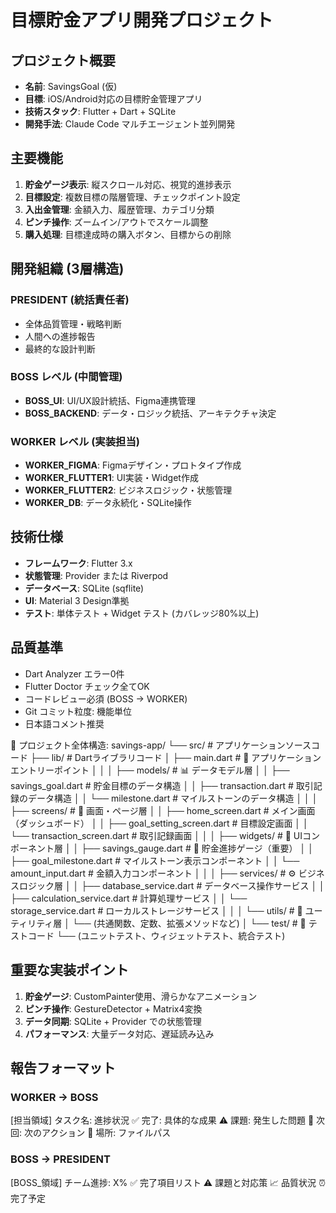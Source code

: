 # 目標貯金アプリ開発プロジェクト

## プロジェクト概要
- **名前**: SavingsGoal (仮)
- **目標**: iOS/Android対応の目標貯金管理アプリ
- **技術スタック**: Flutter + Dart + SQLite
- **開発手法**: Claude Code マルチエージェント並列開発

## 主要機能
1. **貯金ゲージ表示**: 縦スクロール対応、視覚的進捗表示
2. **目標設定**: 複数目標の階層管理、チェックポイント設定
3. **入出金管理**: 金額入力、履歴管理、カテゴリ分類
4. **ピンチ操作**: ズームイン/アウトでスケール調整
5. **購入処理**: 目標達成時の購入ボタン、目標からの削除

## 開発組織 (3層構造)
### PRESIDENT (統括責任者)
- 全体品質管理・戦略判断
- 人間への進捗報告
- 最終的な設計判断

### BOSS レベル (中間管理)
- **BOSS_UI**: UI/UX設計統括、Figma連携管理
- **BOSS_BACKEND**: データ・ロジック統括、アーキテクチャ決定

### WORKER レベル (実装担当)
- **WORKER_FIGMA**: Figmaデザイン・プロトタイプ作成
- **WORKER_FLUTTER1**: UI実装・Widget作成
- **WORKER_FLUTTER2**: ビジネスロジック・状態管理
- **WORKER_DB**: データ永続化・SQLite操作

## 技術仕様
- **フレームワーク**: Flutter 3.x
- **状態管理**: Provider または Riverpod
- **データベース**: SQLite (sqflite)
- **UI**: Material 3 Design準拠
- **テスト**: 単体テスト + Widget テスト (カバレッジ80%以上)

## 品質基準
- Dart Analyzer エラー0件
- Flutter Doctor チェック全てOK
- コードレビュー必須 (BOSS → WORKER)
- Git コミット粒度: 機能単位
- 日本語コメント推奨

📁 プロジェクト全体構造:
savings-app/
└── src/                                    # アプリケーションソースコード
    ├── lib/                                # Dartライブラリコード
    │   ├── main.dart                       # 🚀 アプリケーションエントリーポイント
    │   │
    │   ├── models/                         # 📊 データモデル層
    │   │   ├── savings_goal.dart           # 貯金目標のデータ構造
    │   │   ├── transaction.dart            # 取引記録のデータ構造
    │   │   └── milestone.dart              # マイルストーンのデータ構造
    │   │
    │   ├── screens/                        # 📱 画面・ページ層
    │   │   ├── home_screen.dart            # メイン画面（ダッシュボード）
    │   │   ├── goal_setting_screen.dart    # 目標設定画面
    │   │   └── transaction_screen.dart     # 取引記録画面
    │   │
    │   ├── widgets/                        # 🧩 UIコンポーネント層
    │   │   ├── savings_gauge.dart          # 🎯 貯金進捗ゲージ（重要）
    │   │   ├── goal_milestone.dart         # マイルストーン表示コンポーネント
    │   │   └── amount_input.dart           # 金額入力コンポーネント
    │   │
    │   ├── services/                       # ⚙️ ビジネスロジック層
    │   │   ├── database_service.dart       # データベース操作サービス
    │   │   ├── calculation_service.dart    # 計算処理サービス
    │   │   └── storage_service.dart        # ローカルストレージサービス
    │   │
    │   └── utils/                          # 🔧 ユーティリティ層
    │       └── (共通関数、定数、拡張メソッドなど)
    │
    └── test/                               # 🧪 テストコード
        └── (ユニットテスト、ウィジェットテスト、統合テスト)


## 重要な実装ポイント
1. **貯金ゲージ**: CustomPainter使用、滑らかなアニメーション
2. **ピンチ操作**: GestureDetector + Matrix4変換
3. **データ同期**: SQLite + Provider での状態管理
4. **パフォーマンス**: 大量データ対応、遅延読み込み

## 報告フォーマット
### WORKER → BOSS
[担当領域] タスク名: 進捗状況 ✅ 完了: 具体的な成果 ⚠️ 課題: 発生した問題 📝 次回: 次のアクション 📁 場所: ファイルパス


### BOSS → PRESIDENT  
[BOSS_領域] チーム進捗: X% ✅ 完了項目リスト ⚠️ 課題と対応策 📈 品質状況 ⏰ 完了予定

